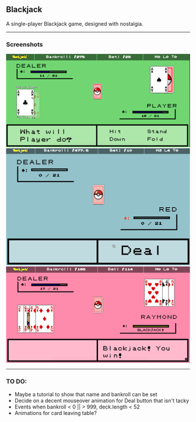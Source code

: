 ## Blackjack

A single-player Blackjack game, designed with nostalgia.

---

### Screenshots

<img src="images/screenshot01.png" />
<img src="images/Blackjack.gif" />
<img src="images/screenshot02.png" />

---
### TO DO:
- Maybe a tutorial to show that name and bankroll can be set
- Decide on a decent mouseover animation for Deal button that isn't tacky
- Events when bankroll < 0 || > 999, deck.length < 52
- Animations for card leaving table?

